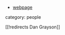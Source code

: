 

* [webpage](http://www.math.uiuc.edu/~dan/index.xhtml)

category: people

[[!redirects Dan Grayson]]
